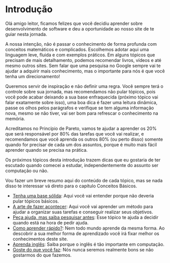 # Introdução
Olá amigo leitor, ficamos felizes que você decidiu aprender sobre desenvolvimento de software e deu a oportunidade ao nosso site de te guiar nesta jornada.

A nossa intenção, não é passar o conhecimento de forma profunda com conceitos matemáticos e complicados. Escolhemos adotar aqui uma linguagem leve, fluida e com exemplos práticos. Em alguns tópicos que precisam de mais detalhamento, podemos recomendar livros, vídeos e até mesmo outros sites. Sem falar que uma pesquisa no Google sempre vai te ajudar a adquirir mais conhecimento, mas o importante para nós é que você tenha um direcionamento!

Queremos servir de inspiração e não definir uma regra. Você sempre terá o controle sobre sua jornada, mas recomendamos não pular tópicos, pois você pode acabar deixando a sua base enfraquecida (próximo tópico vai falar exatamente sobre isso), uma boa dica é fazer uma leitura dinâmica, passe os olhos pelos parágrafos e verifique se tem alguma informação nova, mesmo se não tiver, vai ser bom para refrescar o conhecimento na memória.

Acreditamos no Princípio de Pareto, vamos te ajudar a aprender os 20% que será responsável por 80% das tarefas que você vai realizar, e recomendamos que você aprenda os outros 80% (ou perto disso) somente quando for precisar de cada um dos assuntos, porque é muito mais fácil aprender quando se precisa na prática. 



Os próximos tópicos desta introdução trazem dicas que eu gostaria de ter escutado quando comecei a estudar, independentemente do assunto ser computação ou não. 

Vou fazer um breve resumo aqui do conteúdo de cada tópico, mas se nada disso te interessar vá direto para o capítulo Conceitos Básicos. 


- [Tenha uma base sólida](): Aqui você vai entender porque não deveria pular tópicos básicos.
- [A arte de fazer acontecer](): Aqui você vai aprender um método para ajudar a organizar suas tarefas e conseguir realizar seus objetivos.
- [Peça ajuda, mas saiba pesquisar antes](): Esse tópico te ajuda a decidir quando está na hora de pedir ajuda.
- [Como aprender rápido?](): Nem todo mundo aprende da mesma forma. Ao descobrir a sua melhor forma de aprendizado você irá fixar melhor os conhecimentos deste site.
- [Aprenda inglês](): Saiba porque o inglês é tão importante em computação.
- [Goste do que você faz](): Nós nunca seremos realmente bons se não gostarmos do que fazemos. 
